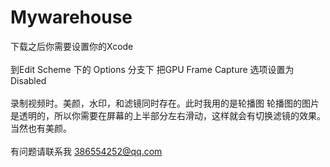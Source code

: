 # Mywarehouse
下载之后你需要设置你的Xcode <br><br> 到Edit Scheme 下的 Options 分支下 把GPU Frame Capture 选项设置为 Disabled <br><br>录制视频时。美颜，水印，和滤镜同时存在。此时我用的是轮播图 轮播图的图片是透明的，所以你需要在屏幕的上半部分左右滑动，这样就会有切换滤镜的效果。当然也有美颜。<br><br> 有问题请联系我 386554252@qq.com
